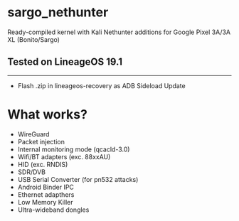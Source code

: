 # sargo_nethunter
Ready-compiled kernel with Kali Nethunter additions for Google Pixel 3A/3A XL (Bonito/Sargo)
## Tested on LineageOS 19.1
-------------------

* Flash .zip in lineageos-recovery as ADB Sideload Update

# What works?
- WireGuard
- Packet injection
- Internal monitoring mode (qcacld-3.0)
- Wifi/BT adapters (exc. 88xxAU)
- HID (exc. RNDIS)
- SDR/DVB
- USB Serial Converter (for pn532 attacks)
- Android Binder IPC
- Ethernet adapthers
- Low Memory Killer
- Ultra-wideband dongles
